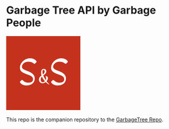 # Garbage Tree API by Garbage People

![Logo](https://github.com/MrF3lix/hackzurich21-garbage-tree/raw/main/public/logo-small.png)

This repo is the companion repository to the [GarbageTree Repo](https://github.com/MrF3lix/hackzurich21-garbage-tree).
